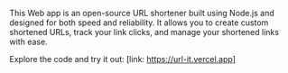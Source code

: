 This Web app is an open-source URL shortener built using Node.js and designed for both speed and reliability. It allows you to create custom shortened URLs, track your link clicks, and manage your shortened links with ease. 

Explore the code and try it out: [link: https://url-it.vercel.app] 
